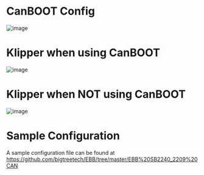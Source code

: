 
# CanBOOT Config

![image](https://user-images.githubusercontent.com/124253477/221349624-69abcf3e-dfd8-48d0-b4f6-0ebd620f6b42.png)


# Klipper when using CanBOOT

![image](https://user-images.githubusercontent.com/124253477/221349102-cd2f4060-9c29-44aa-b722-9883262b2fc3.png)


# Klipper when **NOT** using CanBOOT

![image](https://user-images.githubusercontent.com/124253477/221349111-570dedac-fa9b-4706-b0d3-3bbc773461f0.png)

# Sample Configuration

A sample configuration file can be found at https://github.com/bigtreetech/EBB/tree/master/EBB%20SB2240_2209%20CAN
